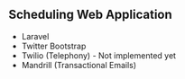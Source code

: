 ## Scheduling Web Application

- Laravel
- Twitter Bootstrap
- Twilio (Telephony) - Not implemented yet
- Mandrill (Transactional Emails)
